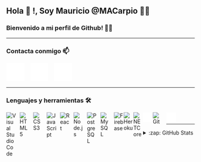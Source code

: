 ## Hola 👋 !, Soy Mauricio @MACarpio 👨‍💻

### Bienvenido a mi perfil de Github! 👨‍💻

---

### Contacta conmigo 📫

<!-- [![website](./img/globe-light.svg)](poner link de portafolio)
[![website](./img/globe-dark.svg)](poner link de portafolio)
&nbsp;&nbsp; -->

[![website](./img/linkedin-dark.svg)][linkedin]
&nbsp;&nbsp;
[![website](./img/instagram-dark.svg)][instagram]
&nbsp;&nbsp;
[![website](./img/mail.svg)][mail]

---

### Lenguajes y herramientas 🛠️

<img align="left" alt="Visual Studio Code" width="26px" src="https://cdn.jsdelivr.net/gh/devicons/devicon/icons/vscode/vscode-original.svg" style="padding-right:10px;" />
<img align="left" alt="HTML5" width="26px" src="https://cdn.jsdelivr.net/gh/devicons/devicon/icons/html5/html5-original.svg" style="padding-right:10px;" />
<img align="left" alt="CSS3" width="26px" src="https://cdn.jsdelivr.net/gh/devicons/devicon/icons/css3/css3-original.svg" style="padding-right:10px;" />
<img align="left" alt="JavaScript" width="26px" src="https://cdn.jsdelivr.net/gh/devicons/devicon/icons/javascript/javascript-original.svg" style="padding-right:10px;" />
<img align="left" alt="React" width="26px" src="https://cdn.jsdelivr.net/gh/devicons/devicon/icons/react/react-original.svg" style="padding-right:10px;" />
<img align="left" alt="Node.js" width="26px" src="https://cdn.jsdelivr.net/gh/devicons/devicon/icons/nodejs/nodejs-original.svg" style="padding-right:10px;" />
<img align="left" alt="PostgreSQL" width="26px" src="https://cdn.jsdelivr.net/gh/devicons/devicon/icons/postgresql/postgresql-original.svg" style="padding-right:10px;" />
<img align="left" alt="MySQL" width="26px" src="https://cdn.jsdelivr.net/gh/devicons/devicon/icons/mysql/mysql-original.svg" style="padding-right:10px;" />
<img align="left" alt="Firebase" width="26px" src="https://cdn.jsdelivr.net/gh/devicons/devicon/icons/firebase/firebase-plain.svg" />
<img align="left" alt="Heroku" width="26px" src="https://cdn.jsdelivr.net/gh/devicons/devicon/icons/heroku/heroku-original.svg" />
<img align="left" alt="NETCore" width="26px" src="https://cdn.jsdelivr.net/gh/devicons/devicon/icons/dotnetcore/dotnetcore-original.svg" />
<img align="left" alt="Next" width="26px" src="./img/nextjs.svg" />
<img align="left" alt="Git" width="26px" src="https://cdn.jsdelivr.net/gh/devicons/devicon/icons/git/git-original.svg" style="padding-right:10px;" />
<img align="left" alt="Github" width="26px" src="./img/github-dark.svg" />

<br />

---

<details>
  <summary>:zap: GitHub Stats</summary>

  <img align="left" alt="MACarpio's GitHub Stats" src="https://github-readme-stats.vercel.app/api?username=MACarpio&show_icons=true&title_color=ff652f&icon_color=FFE400&bg_color=09131B&text_color=c9cacc&border_color=1d1f21" />
<img align="center" alt="MACarpio's GitHub Most Used Languages" src="https://github-readme-stats.vercel.app/api/top-langs/?username=MACarpio&hide=html,css,objective-c&show_icons=true&title_color=ff652f&icon_color=FFE400&bg_color=09131B&text_color=c9cacc&border_color=1d1f21" />
</details>

[linkedin]: https://www.linkedin.com/in/mauricio-pedro-apaza-carpio-9a5851235/
[instagram]: https://www.instagram.com/mauricio_carpio_/
[mail]: mailto:mpacarpio@gmail.com
